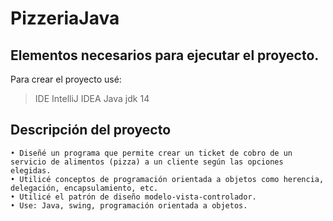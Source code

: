 # PizzeriaJava

## Elementos necesarios para ejecutar el proyecto.
Para crear el proyecto usé:
> IDE IntelliJ IDEA
> Java jdk 14

## Descripción del proyecto
    • Diseñé un programa que permite crear un ticket de cobro de un servicio de alimentos (pizza) a un cliente según las opciones elegidas.
    • Utilicé conceptos de programación orientada a objetos como herencia, delegación, encapsulamiento, etc.
    • Utilicé el patrón de diseño modelo-vista-controlador.
    • Use: Java, swing, programación orientada a objetos.
